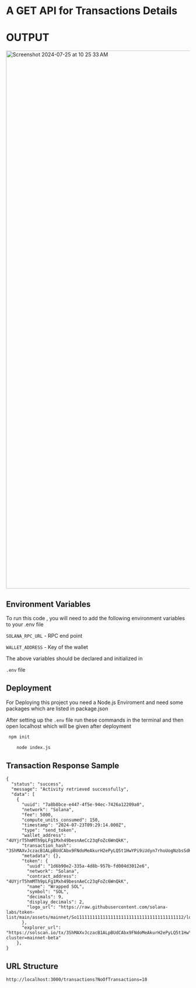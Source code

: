 
# A GET API for Transactions Details 

# OUTPUT 

<img width="1470" alt="Screenshot 2024-07-25 at 10 25 33 AM" src="https://github.com/user-attachments/assets/be3d296b-ac75-483c-b668-55ebf338b081">




## Environment Variables

To run this code , you will need to add the following environment variables to your .env file

`SOLANA_RPC_URL` - RPC end point

`WALLET_ADDRESS` - Key of the wallet 

The above variables should be declared and initialized in 

`.env` file





## Deployment


For Deploying this project you need a Node.js Enviroment and
need some packages which are listed in package.json 



After setting up the `.env` file run these commands in the terminal and then open localhost which will be given after deployment

```bash
 npm init
```

```bash
    node index.js
```




## Transaction Response Sample

```
{
  "status": "success",
  "message": "Activity retrieved successfully",
  "data": [
    {
      "uuid": "7a8b8bce-e447-4f5e-94ec-7426a12209a0",
      "network": "Solana",
      "fee": 5000,
      "compute_units_consumed": 150,
      "timestamp": "2024-07-23T09:29:14.000Z",
      "type": "send_token",
      "wallet_address": "4UYjrT5hmMTh9pLFg1Mxh49besnAeCc23qFoZc6WnQkK",
      "transaction_hash": "3ShMAXvJczacB1ALpBUdCAbx9FNdoMeAkurH2ePyLQ5t1HwYPi9iUdyn7rhoUogNzbsSdKkJWAZ16kbGSWWJfQTB",
      "metadata": {},
      "token": {
        "uuid": "1d6b90e2-335a-4d8b-957b-fd004d3012e6",
        "network": "Solana",
        "contract_address": "4UYjrT5hmMTh9pLFg1Mxh49besnAeCc23qFoZc6WnQkK",
        "name": "Wrapped SOL",
        "symbol": "SOL",
        "decimals": 9,
        "display_decimals": 2,
        "logo_url": "https://raw.githubusercontent.com/solana-labs/token-list/main/assets/mainnet/So11111111111111111111111111111111111111112/logo.png"
      },
      "explorer_url": "https://solscan.io/tx/3ShMAXvJczacB1ALpBUdCAbx9FNdoMeAkurH2ePyLQ5t1HwYPi9iUdyn7rhoUogNzbsSdKkJWAZ16kbGSWWJfQTB?cluster=mainnet-beta"
    },
}
```


## URL Structure 

```
http://localhost:3000/transactions?NoOfTransactions=10

```
